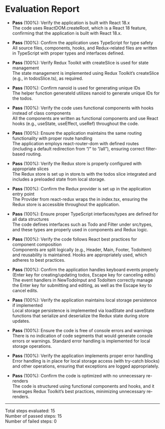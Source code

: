 # Evaluation Report

- **Pass** (100%): Verify the application is built with React 18.x  
  The code uses ReactDOM.createRoot, which is a React 18 feature, confirming that the application is built with React 18.x.

- **Pass** (100%): Confirm the application uses TypeScript for type safety  
  All source files, components, hooks, and Redux-related files are written in TypeScript with proper types and interfaces defined.

- **Pass** (100%): Verify Redux Toolkit with createSlice is used for state management  
  The state management is implemented using Redux Toolkit’s createSlice (e.g., in todosSlice.ts), as required.

- **Pass** (100%): Confirm nanoid is used for generating unique IDs  
  The helper function generateId utilizes nanoid to generate unique IDs for the todos.

- **Pass** (100%): Verify the code uses functional components with hooks instead of class components  
  All the components are written as functional components and use React hooks (e.g., useState, useEffect, useRef) throughout the code.

- **Pass** (100%): Ensure the application maintains the same routing functionality with proper route handling  
  The application employs react-router-dom with defined routes (including a default redirection from “/” to “/all”), ensuring correct filter-based routing.

- **Pass** (100%): Verify the Redux store is properly configured with appropriate slices  
  The Redux store is set up in store.ts with the todos slice integrated and includes a preloaded state from local storage.

- **Pass** (100%): Confirm the Redux provider is set up in the application entry point  
  The Provider from react-redux wraps the <App /> in index.tsx, ensuring the Redux store is accessible throughout the application.

- **Pass** (100%): Ensure proper TypeScript interfaces/types are defined for all data structures  
  The code defines interfaces such as Todo and Filter under src/types, and these types are properly used in components and Redux logic.

- **Pass** (100%): Verify the code follows React best practices for component composition  
  Components are split logically (e.g., Header, Main, Footer, TodoItem) and reusability is maintained. Hooks are appropriately used, which adheres to best practices.

- **Pass** (100%): Confirm the application handles keyboard events properly (Enter key for creating/updating todos, Escape key for canceling edits)  
  The event handlers in NewTodoInput and TodoItem correctly manage the Enter key for submitting and editing, as well as the Escape key to cancel edits.

- **Pass** (100%): Verify the application maintains local storage persistence if implemented  
  Local storage persistence is implemented via loadState and saveState functions that serialize and deserialize the Redux state during store updates.

- **Pass** (100%): Ensure the code is free of console errors and warnings  
  There is no indication of code segments that would generate console errors or warnings. Standard error handling is implemented for local storage operations.

- **Pass** (100%): Verify the application implements proper error handling  
  Error handling is in place for local storage access (with try-catch blocks) and other operations, ensuring that exceptions are logged appropriately.

- **Pass** (100%): Confirm the code is optimized with no unnecessary re-renders  
  The code is structured using functional components and hooks, and it leverages Redux Toolkit’s best practices, minimizing unnecessary re-renders.

---

Total steps evaluated: 15  
Number of passed steps: 15  
Number of failed steps: 0